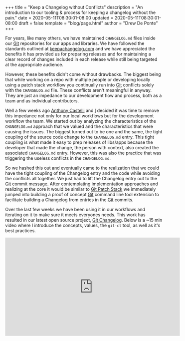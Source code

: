 +++
title = "Keep a Changelog without Conflicts"
description = "An introduction to our tooling & process for keeping a changelog without the pain."
date = 2020-05-11T08:30:01-08:00
updated = 2020-05-11T08:30:01-08:00
draft = false
template = "blog/page.html"
author = "Drew De Ponte"
+++

For years, like many others, we have maintained `CHANGELOG.md` files inside our
[Git][] repositories for our apps and libraries. We have followed the standards
outlined at [keepachangelog.com][] and we have appreciated the benefits it has
provided us for preparing releases and for maintaining a clear record of
changes included in each release while still being targeted at the appropriate
audience.

However, these benefits didn't come without drawbacks. The biggest being that
while working on a repo with multiple people or developing locally using a
patch stack workflow you continually run into [Git][] conflicts solely with the
`CHANGELOG.md` file. These conflicts aren't meaningful in anyway. They are just
an impedance to our development flow and process, both as a team and as
individual contributors.

Well a few weeks ago [Anthony Castelli][] and [I][] decided it was time to
remove this impedance not only for our local workflows but for the development
workflow the team. We started out by analyzing the characteristics of the
`CHANGELOG.md` approach that we valued and the characteristics that were
causing the issues. The biggest turned out to be one and the same, the tight
coupling of the source code change to the `CHANGELOG.md` entry. This tight
coupling is what made it easy to prep releases of libs/apps because the
developer that made the change, the person with context, also created the
associated `CHANGELOG.md` entry. However, this was also the practice that was
triggering the useless conflicts in the `CHANGELOG.md`.

So we hashed this out and eventually came to the realization
that we could have the tight coupling of the Changelog entry and the code while
avoiding the conflicts all together. We just had to lift the Changelog entry out
to the [Git][] commit message. After contemplating implementation approaches
and realizing at the core it would be similar to [Git Patch Stack][] we
immediately jumped into building a proof of concept [Git][] command line tool
extension to facilitate building a Changelog from entries in the [Git][]
commits.

Over the last few weeks we have been using it in our workflows and iterating on
it to make sure it meets everyones needs. This work has resulted in our latest
open source project, [Git Changelog][]. Below is a ~15 min video where I
introduce the concepts, values, the `git-cl` tool, as well as it's best
practices.

<div style="text-align: center;">
<iframe width="560" height="315" style="margin: 0 auto;" src="https://www.youtube.com/embed/g7xqWKmIUKI" frameborder="0" allow="accelerometer; autoplay; encrypted-media; gyroscope; picture-in-picture" allowfullscreen></iframe>
</div>

[Git]: https://git-scm.com
[keepachangelog.com]: https://keepachangelog.com
[Anthony Castelli]: http://anthonycastelli.me 
[I]: https://drewdeponte.com
[Git Patch Stack]: https://github.com/uptech/git-ps
[Git Changelog]: https://github.com/uptech/git-cl
